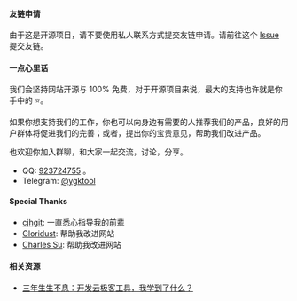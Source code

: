 #### 友链申请

由于这是开源项目，请不要使用私人联系方式提交友链申请。请前往这个 [Issue](https://github.com/RiverTwilight/YgkTool/issues/64) 提交友链。

#### 一点心里话

我们会坚持网站开源与 100% 免费，对于开源项目来说，最大的支持也许就是你手中的 ⭐。

如果你想支持我们的工作，你也可以向身边有需要的人推荐我们的产品，良好的用户群体将促进我们的完善；或者，提出你的宝贵意见，帮助我们改进产品。

也欢迎你加入群聊，和大家一起交流，讨论，分享。

-   QQ: [923724755](https://i.ibb.co/BGfwRcX/image.png) 。
-   Telegram: [@ygktool](https://t.me/ygktool)

#### Special Thanks

-   [cjhgit](https://github.com/cjhgit): 一直悉心指导我的前辈
-   [Gloridust](https://github.com/gloridust): 帮助我改进网站
-   [Charles Su](https://github.com/chales): 帮助我改进网站

#### 相关资源

-   [三年生生不息：开发云极客工具，我学到了什么？](https://mp.weixin.qq.com/s/cRvj5nGNKLeZMt12CrUuTg)
